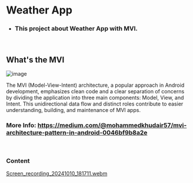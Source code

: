 # Weather App

- ###  This project about Weather App with MVI.

</br>


## What's the MVI

![image](https://github.com/user-attachments/assets/e815c52a-5a0a-4db7-83aa-388a10660b56)


The MVI (Model-View-Intent) architecture, a popular approach in Android development, emphasizes clean code and a clear separation of concerns by dividing the application into three main components: Model, View, and Intent. This unidirectional data flow and distinct roles contribute to easier understanding, building, and maintenance of MVI apps.

### More Info: https://medium.com/@mohammedkhudair57/mvi-architecture-pattern-in-android-0046bf9b8a2e


</br>


### Content


[Screen_recording_20241010_181711.webm](https://github.com/user-attachments/assets/46719f71-64e7-48cc-9164-7b343b8b21f7)


</br>


